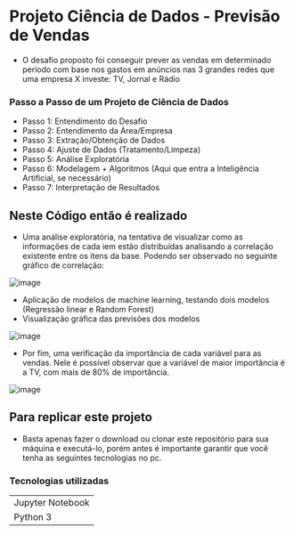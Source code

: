 # Projeto Ciência de Dados - Previsão de Vendas

- O desafio proposto foi conseguir prever as vendas em determinado período com base nos gastos em anúncios nas 3 grandes redes que uma empresa X investe: TV, Jornal e Rádio

### Passo a Passo de um Projeto de Ciência de Dados

- Passo 1: Entendimento do Desafio
- Passo 2: Entendimento da Área/Empresa
- Passo 3: Extração/Obtenção de Dados
- Passo 4: Ajuste de Dados (Tratamento/Limpeza)
- Passo 5: Análise Exploratória
- Passo 6: Modelagem + Algoritmos (Aqui que entra a Inteligência Artificial, se necessário)
- Passo 7: Interpretação de Resultados

## Neste Código então é realizado

- Uma análise exploratória, na tentativa de visualizar como as informações de cada iem estão distribuídas analisando a correlação existente entre os itens da base. Podendo ser observado no seguinte gráfico de correlação:

![image](https://user-images.githubusercontent.com/88164286/155796258-f913b3ba-5a4f-4ca9-9f38-bf6308e72df7.png)

- Aplicação de modelos de machine learning, testando dois modelos (Regressão linear e Random Forest)
- Visualização gráfica das previsões dos modelos

![image](https://user-images.githubusercontent.com/88164286/155796661-020b2c4a-5c8c-4241-9226-b60e9c45016f.png)

- Por fim, uma verificação da importância de cada variável para as vendas. Nele é possível observar que a variável de maior importância é a TV, com mais de 80% de importância.

![image](https://user-images.githubusercontent.com/88164286/155796732-45c23e0c-c3d4-4dea-9278-52e9b8af6aca.png)

## Para replicar este projeto

- Basta apenas fazer o download ou clonar este repositório para sua máquina e executá-lo, porém antes é importante garantir que você tenha as seguintes tecnologias no pc.

### Tecnologias utilizadas

<table>
  <tr>
    <td>Jupyter Notebook</td>
  </tr>
  <tr>
    <td>Python 3</td>
  </tr>
</table>
